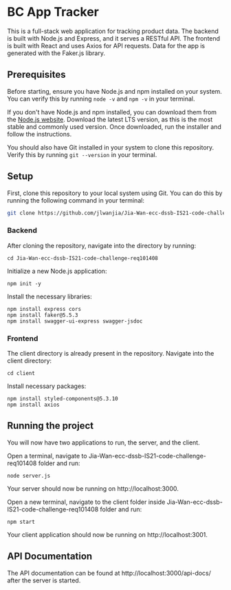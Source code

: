 # BC App Tracker
This is a full-stack web application for tracking product data. The backend is built with Node.js and Express, and it serves a RESTful API. The frontend is built with React and uses Axios for API requests. Data for the app is generated with the Faker.js library.

## Prerequisites
Before starting, ensure you have Node.js and npm installed on your system. You can verify this by running `node -v` and `npm -v` in your terminal.

If you don't have Node.js and npm installed, you can download them from the [Node.js website](https://nodejs.org/en/download/). Download the latest LTS version, as this is the most stable and commonly used version. Once downloaded, run the installer and follow the instructions.

You should also have Git installed in your system to clone this repository. Verify this by running `git --version` in your terminal.

## Setup
First, clone this repository to your local system using Git. You can do this by running the following command in your terminal:

```bash
git clone https://github.com/jlwanjia/Jia-Wan-ecc-dssb-IS21-code-challenge-req101408.git
```
### Backend
After cloning the repository, navigate into the directory by running:

```
cd Jia-Wan-ecc-dssb-IS21-code-challenge-req101408
```


Initialize a new Node.js application:
```
npm init -y
```
Install the necessary libraries:
```
npm install express cors
npm install faker@5.5.3
npm install swagger-ui-express swagger-jsdoc
```
### Frontend
The client directory is already present in the repository. Navigate into the client directory:
```
cd client
```
Install necessary packages:
```
npm install styled-components@5.3.10
npm install axios
```
## Running the project
You will now have two applications to run, the server, and the client.

Open a terminal, navigate to Jia-Wan-ecc-dssb-IS21-code-challenge-req101408 folder and run:

```
node server.js
```
Your server should now be running on http://localhost:3000.

Open a new terminal, navigate to the client folder inside Jia-Wan-ecc-dssb-IS21-code-challenge-req101408 folder and run:
```
npm start
```
Your client application should now be running on http://localhost:3001.

## API Documentation
The API documentation can be found at http://localhost:3000/api-docs/ after the server is started.
